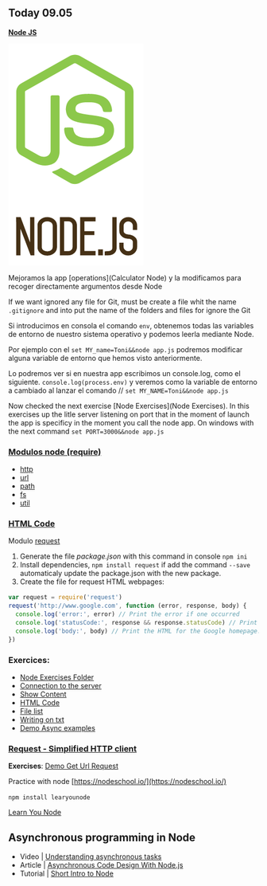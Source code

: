 ## Today 09.05

**[Node JS](https://skylabcoders.github.io/bootcamp-abril2017/?full#207)**

![node.js](img/nodejs.png)


Mejoramos la app [operations](Calculator Node) y la modificamos para recoger directamente argumentos desde Node

If we want ignored any file for Git, must be create a file whit the name ``.gitignore`` and into put the name of the folders and files for ignore the Git

Si introducimos en consola el comando ``env``, obtenemos todas las variables de entorno de nuestro sistema operativo y podemos leerla mediante Node.

Por ejemplo con el ``set MY_name=Toni&&node app.js`` podremos modificar alguna variable de entorno que hemos visto anteriormente.

Lo podremos ver si en nuestra app escribimos un console.log, como el siguiente.
``console.log(process.env)`` y veremos como la variable de entorno a cambiado al lanzar el comando 
// ``set MY_NAME=Toni&&node app.js``

Now checked the next exercise [Node Exercises](Node Exercises). In this exercises up the litle server listening on port that in the moment of launch the app is specificy in the moment you call the node app. On windows with the next command ``set PORT=3000&&node app.js``

### [Modulos node (require)](https://github.com/juanmaguitar/apuntes-nodejs/blob/master/modulos/modulos-node-required.md)

-   [http](https://nodejs.org/api/http.html#http_http)
-   [url](https://nodejs.org/api/url.html)
-   [path](https://nodejs.org/api/path.html)
-   [fs](https://nodejs.org/api/fs.html#fs_file_system)
-   [util](https://nodejs.org/api/util.html#util_util)

### [HTML Code](https://github.com/juanmaguitar/js-server-exercises/tree/master/node-exercises#3-html-code)

Modulo [request](https://github.com/request/request)

1.  Generate the file *package.json* with this command in console ``npm ini`` 
2.  Install dependencies, ``npm install request`` if add the command ``--save`` automaticaly update the package.json with the new package.
3.  Create the file for request HTML webpages:

```javascript
var request = require('request')
request('http://www.google.com', function (error, response, body) {
  console.log('error:', error) // Print the error if one occurred
  console.log('statusCode:', response && response.statusCode) // Print the response status code if a response was received
  console.log('body:', body) // Print the HTML for the Google homepage.
})
```

### Exercices:

- [Node Exercises Folder](Node%20Exercises)
- [Connection to the server](Node%20Exercises01%20-%20Connection%20to%20the%20server)
- [Show Content](Node%20Exercises/02%20-%20Show%20Content)
- [HTML Code](Node%20Exercises/03%20-%20HTML%20Code)
- [File list](Node%20Exercises/04%20-%20File%20list)
- [Writing on txt](Node%20Exercises/05%20-%20Writing%20on%20txt)
- [Demo Async examples](Demo%20Async%20examples)

### [Request - Simplified HTTP client](https://github.com/request/request)

**Exercises**: [Demo Get Url Request](Demo%20Get%20Url%20Request)


Practice with node [https://nodeschool.io/](https://nodeschool.io/)

``npm install learyounode``

[Learn You Node](Learn%20You%20Node)

## Asynchronous programming in Node

- Video | [Understanding asynchronous tasks](https://www.linkedin.com/learning/learning-node-js/understanding-asynchronous-tasks)
- Article | [Asynchronous Code Design With Node.js](https://shinesolutions.com/2011/08/26/asynchronous-code-design-with-node-js/)
- Tutorial | [Short Intro to Node](https://github.com/maxogden/art-of-node#callbacks)

